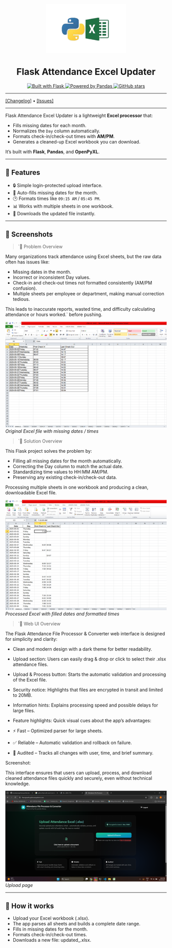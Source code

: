 <p align="center">
  <a href="https://flask.palletsprojects.com/">
    <img width="250px" src=".github/images/flask_300x.png"><br/>
  </a>
  <h1 align="center">Flask Attendance Excel Updater</h1>
</p>

<p align="center">
  <a href="https://github.com/pallets/flask">
    <img src="https://img.shields.io/badge/Built%20with-Flask-000000.svg?style=flat-square&logo=flask" alt="Built with Flask" />
  </a>
  <a href="https://pandas.pydata.org/">
    <img src="https://img.shields.io/badge/Data-Pandas-150458.svg?style=flat-square&logo=pandas" alt="Powered by Pandas" />
  </a>
  <a href="https://github.com/your-username/attendance-excel-updater">
    <img src="https://img.shields.io/github/stars/your-username/attendance-excel-updater?style=flat-square" alt="GitHub stars" />
  </a>
</p>

---

[[Changelog]](./CHANGELOG.md) • [[Issues]](https://github.com/your-username/attendance-excel-updater/issues)

---

Flask Attendance Excel Updater is a lightweight **Excel processor** that:

- Fills missing dates for each month.
- Normalizes the `Day` column automatically.
- Formats check-in/check-out times with **AM/PM**.
- Generates a cleaned-up Excel workbook you can download.

It’s built with **Flask**, **Pandas**, and **OpenPyXL**.

---

## 🚀 Features

- 🔒 Simple login-protected upload interface.  
- 📅 Auto-fills missing dates for the month.  
- 🕑 Formats times like `09:15 AM` / `05:45 PM`.  
- 📊 Works with multiple sheets in one workbook.  
- 📂 Downloads the updated file instantly.  

---

## 📸 Screenshots

>`📌 Problem Overview

Many organizations track attendance using Excel sheets, but the raw data often has issues like: 

- Missing dates in the month.
- Incorrect or inconsistent Day values.
- Check-in and check-out times not formatted consistently (AM/PM confusion).
- Multiple sheets per employee or department, making manual correction tedious.

This leads to inaccurate reports, wasted time, and difficulty calculating attendance or hours worked.` before pushing.

![Input Excel](.github/images/excel_input.png)  
*Original Excel file with missing dates / times*

>`📌 Solution Overview

This Flask project solves the problem by:

- Filling all missing dates for the month automatically.
- Correcting the Day column to match the actual date.
- Standardizing time values to HH:MM AM/PM.
- Preserving any existing check-in/check-out data.

Processing multiple sheets in one workbook and producing a clean, downloadable Excel file.

![Output Excel](.github/images/excel_output.png)  
*Processed Excel with filled dates and formatted times*

>`📌 Web UI Overview

The Flask Attendance File Processor & Converter web interface is designed for simplicity and clarity:

- Clean and modern design with a dark theme for better readability.
- Upload section: Users can easily drag & drop or click to select their .xlsx attendance files.
- Upload & Process button: Starts the automatic validation and processing of the Excel file.
- Security notice: Highlights that files are encrypted in transit and limited to 20MB.
- Information hints: Explains processing speed and possible delays for large files.
- Feature highlights: Quick visual cues about the app’s advantages:

- ⚡ Fast – Optimized parser for large sheets.

- ✅ Reliable – Automatic validation and rollback on failure.

- 📝 Audited – Tracks all changes with user, time, and brief summary.

Screenshot:

This interface ensures that users can upload, process, and download cleaned attendance files quickly and securely, even without technical knowledge.


![Web UI](.github/images/app_ui.png)  
*Upload page*

---

## 📝 How it works

- Upload your Excel workbook (.xlsx).
- The app parses all sheets and builds a complete date range.
- Fills in missing dates for the month.
- Formats check-in/check-out times.
- Downloads a new file: updated_<yourfile>.xlsx.




